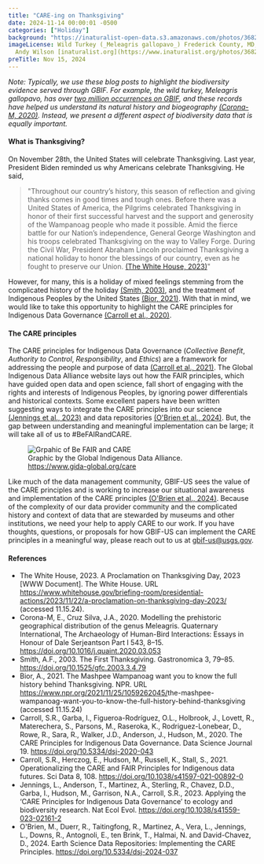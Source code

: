 ```yaml
---
title: "CARE-ing on Thanksgiving" 
date: 2024-11-14 00:00:01 -0500 
categories: ["Holiday"] 
background: "https://inaturalist-open-data.s3.amazonaws.com/photos/368275954/large.jpeg"
imageLicense: Wild Turkey (_Meleagris gallopavo_) Frederick County, MD, USA. by
  Andy Wilson [inaturalist.org](https://www.inaturalist.org/photos/368275954), [CC0](https://creativecommons.org/publicdomain/zero/1.0/)
preTitle: Nov 15, 2024
---
```


_Note: Typically, we use these blog posts to highlight the biodiversity evidence served through GBIF. For example, the wild turkey, Meleagris gallopavo, has over [two million occurrences on GBIF](https://www.gbif.org/species/9606290), and these records have helped us understand its natural history and biogeography [(Corona-M, 2020)](https://doi.org/10.1016/j.quaint.2020.03.053). Instead, we present a different aspect of biodiversity data that is equally important._

#### What is Thanksgiving?

On November 28th, the United States will celebrate Thanksgiving. Last year, President Biden reminded us why Americans celebrate Thanksgiving. He said, 

> "Throughout our country’s history, this season of reflection and giving thanks comes in good times and tough ones.  Before there was a United States of America, the Pilgrims celebrated Thanksgiving in honor of their first successful harvest and the support and generosity of the Wampanoag people who made it possible.  Amid the fierce battle for our Nation’s independence, General George Washington and his troops celebrated Thanksgiving on the way to Valley Forge.  During the Civil War, President Abraham Lincoln proclaimed Thanksgiving a national holiday to honor the blessings of our country, even as he fought to preserve our Union. [(The White House, 2023)](https://www.whitehouse.gov/briefing-room/presidential-actions/2023/11/22/a-proclamation-on-thanksgiving-day-2023/)"

However, for many, this is a holiday of mixed feelings stemming from the complicated history of the holiday [(Smith, 2003)](https://doi.org/10.1525/gfc.2003.3.4.79), and the treatment of Indigenous Peoples by the United States [(Bior, 2021)](https://www.npr.org/2021/11/25/1059262045/the-mashpee-wampanoag-want-you-to-know-the-full-history-behind-thanksgiving). With that in mind, we would like to take this opportunity to highlight the CARE principles for Indigenous Data Governance [(Carroll et al., 2020)](https://doi.org/10.5334/dsj-2020-043). 

#### The CARE principles

The CARE principles for Indigenous Data Governance (_Collective Benefit_, _Authority to Control_, _Responsibility_, and _Ethics_) are a framework for addressing the people and purpose of data [(Carroll et al., 2021)](https://doi.org/10.1038/s41597-021-00892-0). The Global Indigenous Data Alliance website lays out how the FAIR principles, which have guided open data and open science, fall short of engaging with the rights and interests of Indigenous Peoples, by ignoring power differentials and historical contexts. Some excellent papers have been written suggesting ways to integrate the CARE principles into our science [(Jennings et al., 2023)](https://doi.org/10.1038/s41559-023-02161-2) and data repositories [(O'Brien et al., 2024)](https://doi.org/10.5334/dsj-2024-037). But, the gap between understanding and meaningful implementation can be large; it will take all of us to #BeFAIRandCARE.

<figure>
  <img src="https://images.squarespace-cdn.com/content/v1/5d3799de845604000199cd24/1567592451970-2R8XFL670QNMAGDRV7ED/Be+FAIR+and+CARE.png?format=2500w" alt="Grpahic of Be FAIR and CARE"/>
  <figcaption>Graphic by the Global Indigenous Data Alliance. <a href = "https://www.gida-global.org/care">https://www.gida-global.org/care</a></figcaption>
</figure>


Like much of the data management community, GBIF-US sees the value of the CARE principles and is working to increase our situational awareness and implementation of the CARE principles [(O'Brien et al., 2024)](https://doi.org/10.5334/dsj-2024-037). Because of the complexity of our data provider community and the complicated history and context of data that are stewarded by museums and other institutions, we need your help to apply CARE to our work.  If you have thoughts, questions, or proposals for how GBIF-US can implement the CARE principles in a meaningful way, please reach out to us at [gbif-us@usgs.gov](gbif-us@usgs.gov).
	
#### References

- The White House, 2023. A Proclamation on Thanksgiving Day, 2023 [WWW Document]. The White House. URL <https://www.whitehouse.gov/briefing-room/presidential-actions/2023/11/22/a-proclamation-on-thanksgiving-day-2023/> (accessed 11.15.24).
- Corona-M, E., Cruz Silva, J.A., 2020. Modelling the prehistoric geographical distribution of the genus Meleagris. Quaternary International, The Archaeology of Human-Bird Interactions: Essays in Honour of Dale Serjeantson Part I 543, 8–15. <https://doi.org/10.1016/j.quaint.2020.03.053>
- Smith, A.F., 2003. The First Thanksgiving. Gastronomica 3, 79–85. <https://doi.org/10.1525/gfc.2003.3.4.79>
- Bior, A., 2021. The Mashpee Wampanoag want you to know the full history behind Thanksgiving. NPR. URL <https://www.npr.org/2021/11/25/1059262045/>the-mashpee-wampanoag-want-you-to-know-the-full-history-behind-thanksgiving (accessed 11.15.24)
- Carroll, S.R., Garba, I., Figueroa-Rodríguez, O.L., Holbrook, J., Lovett, R., Materechera, S., Parsons, M., Raseroka, K., Rodriguez-Lonebear, D., Rowe, R., Sara, R., Walker, J.D., Anderson, J., Hudson, M., 2020. The CARE Principles for Indigenous Data Governance. Data Science Journal 19. https://doi.org/10.5334/dsj-2020-043
- Carroll, S.R., Herczog, E., Hudson, M., Russell, K., Stall, S., 2021. Operationalizing the CARE and FAIR Principles for Indigenous data futures. Sci Data 8, 108. https://doi.org/10.1038/s41597-021-00892-0
- Jennings, L., Anderson, T., Martinez, A., Sterling, R., Chavez, D.D., Garba, I., Hudson, M., Garrison, N.A., Carroll, S.R., 2023. Applying the ‘CARE Principles for Indigenous Data Governance’ to ecology and biodiversity research. Nat Ecol Evol. <https://doi.org/10.1038/s41559-023-02161-2>
- O'Brien, M., Duerr, R., Taitingfong, R., Martinez, A., Vera, L., Jennings, L., Downs, R., Antognoli, E., ten Brink, T., Halmai, N. and David-Chavez, D., 2024. Earth Science Data Repositories: Implementing the CARE Principles. <https://doi.org/10.5334/dsj-2024-037>


